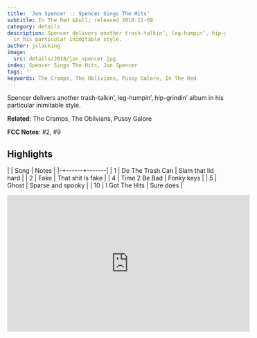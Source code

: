 ```yaml
---
title: 'Jon Spencer :: Spencer Sings The Hits'
subtitle: In The Red &bull; released 2018-11-09
category: details
description: Spencer delivers another trash-talkin’, leg-humpin’, hip-grindin’ album
  in his particular inimitable style.
author: jclacking
image:
  src: details/2018/jon_spencer.jpg
index: Spencer Sings The Hits, Jon Spencer
tags: ''
keywords: The Cramps, The Oblivians, Pussy Galore, In The Red
---
```

Spencer delivers another trash-talkin’, leg-humpin’, hip-grindin’ album in his particular inimitable style.<!--more-->

**Related**: The Cramps, The Oblivians, Pussy Galore

**FCC Notes**: #2, #9

## Highlights

| | Song | Notes |
|-+------+-------|
| 1 | Do The Trash Can | Slam that lid hard |
| 2 | Fake | That shit is fake |
| 4 | Time 2 Be Bad | Fonky keys |
| 5 | Ghost | Sparse and spooky |
| 10 | I Got The Hits | Sure does |

<div class="tlo-detail-video"><iframe width="560" height="315" src="https://www.youtube.com/embed/ll_RNl_WO4s" frameborder="0" allow="autoplay; encrypted-media" allowfullscreen></iframe></div>

